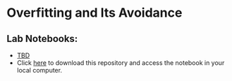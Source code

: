 # Overfitting and Its Avoidance

## Lab Notebooks:

- [TBD](tbd.ipynb)
- Click [here](https://github.com/josecarlosgt/Data-Processing-and-Analytics/archive/refs/heads/lab-activities-11-overfitting.zip) to download this repository and access the notebook in your local computer.

